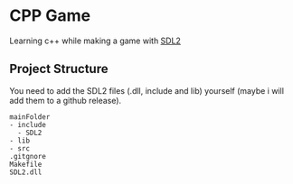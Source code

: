 # CPP Game

Learning c++ while making a game with [SDL2](https://www.libsdl.org/download-2.0.php)

## Project Structure

You need to add the SDL2 files (.dll, include and lib) yourself (maybe i will add them to a github release). 
```
mainFolder
- include
  - SDL2
- lib
- src
.gitgnore
Makefile
SDL2.dll
```
